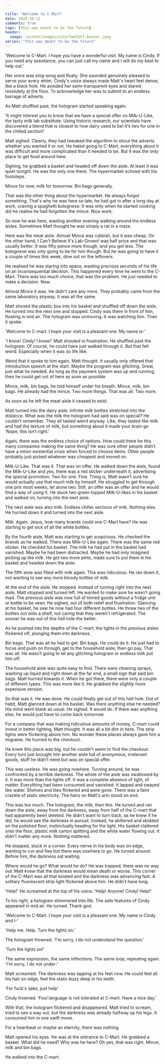 ```yaml
---

title: "Welcome to C-Mart"
date: 2020-10-21
comments: true
tags: [this was meant to be the future]
header:
  image: /assets/images/site/twmtbtf-banner.jpeg 
series: "this was meant to be the future"
---
```

‘Welcome to C-Mart. I hope you have a wonderful visit. My name is Cindy. If you need any assistance, you can just call my name and I will do my best to help out.’

Her voice was sing-song and floaty. She sounded genuinely pleased to serve your every whim. Cindy's voice always made Matt's heart feel dense, like a black hole. He avoided her semi-transparent eyes and stared resolutely at the floor. To acknowledge her was to submit to an endless barrage of adverts.

As Matt shuffled past, the hologram started speaking again.

‘It might interest you to know that we have a special offer on Milk-U-Like, the tasty milk lab substitute. Using historic research, our scientists have discovered a blend that is closest to how dairy used to be! It’s two for one in the chilled section!’

Matt sighed. Clearly, they had tweaked the algorithm to shout the adverts whether you wanted it or not. He hated going to C-Mart, everything about it was difficult and more complicated than it needed to be. But it was the only place to get food around here.

Sighing, he grabbed a basket and headed off down the aisle. At least it was quiet tonight. He was the only one there. The hypermarket echoed with his footsteps.

Mince for now, milk for tomorrow. Bin bags generally.

That was the other thing about the hypermarket. He always forgot something. That's why he was here so late, he had got in after a long day at work, craving a spaghetti bolognese. It was only when he started cooking did he realise he had forgotten the mince. Nice work.

So now he was here, wasting another evening walking around the endless aisles. Sometimes Matt thought he was simply a rat in a maze.

Here was the meat aisle. Almost Mince was rubbish, but it was cheap. On the other hand, I Can't Believe It's Lab-Grown! was half price and that was usually better. It was fifty pence more though, and you got less. The bolognese was only going to be for him though. But he was going to have it a couple of times this week, dine out on the leftovers.

He realised he was staring into space, wasting precious seconds of his life on an inconsequential decision. This happened every time he went to the C-Mart. There was too much choice, that was the problem. He just needed to make a decision. Now.

Almost Mince it was. He didn't care any more. They probably came from the same laboratory anyway.  It was all the same.

Matt shoved the plastic box into his basket and shuffled off down the aisle. He turned into the next one and stopped. Cindy was there in front of him, floating in mid air. The hologram was unmoving. It was watching him. Then it spoke.

'Welcome to C-mart. I hope your visit is a pleasant one. My name is-'

'I know! Cindy! I know!' Matt shouted in frustration. He shuffled past the hologram. Of course, he could have just walked through it. But that felt weird. Especially when it was so life like.

Weird that it spoke to him again, Matt thought. It usually only offered that introduction speech at the start. Maybe the program was glitching. Great, just what he needed. As long as the payment system was up and running, then he could get out of here as soon as possible

Mince, milk, bin bags, he told himself under his breath. Mince, milk, bin bags. He already had the mince. Two more things. That was all. Two more.

As soon as he left the meat aisle it ceased to exist.

Matt turned into the dairy aisle. Infinite milk bottles stretched into the distance. What was the milk the hologram had said was on special? He couldn’t remember. They all tasted weird anyway. Like, they tasted like milk and had the texture of milk, but something about it made your brain go ‘Nope, this isn’t right.’

Again, there was the endless choice of options. How could there be this many companies making the same thing? He was sure other people didn’t have a minor existential crisis when forced to choose items. Other people probably just picked whatever was cheapest and moved on.

Milk-U-Like. That was it. That was on offer. He walked down the aisle, found the Milk-U-Like and yes, there was a red sticker underneath it, advertising the special promotion. Two for one. Fine. Thing is, Matt wasn’t sure he would actually use that much milk by himself. He struggled to get through one pint most weeks, let alone two. Still, an offer was an offer and he would find a way of using it. He stuck two green topped Milk-U-likes in his basket and walked on, turning into the next aisle.

The next aisle was also milk. Endless chiller sections of milk. Nothing else. He hurried down it and turned into the next aisle.

Milk. Again. Jesus, how many brands could one C-Mart have? He was starting to get sick of all the white bottles.

By the fourth aisle, Matt was starting to get suspicious. He checked the brands as he walked. There was Milk-U-Like again. There was the same red sticker. He checked his basket. The milk he had put in the basket had vanished. Maybe he had been distracted. Maybe he had only imagined picking up the milk. He got two more pints, made sure to put them in his basket and headed down the aisle.

The fifth aisle was filled with milk again. This was ridiculous. He ran down it, not wanting to see any more bloody bottles of milk.

At the end of the aisle. He stopped. Instead of turning right into the next aisle, Matt stopped and turned left. He wanted to make sure he wasn’t going mad. The previous aisle was now full of tinned goods without a fridge unit or bottle to be seen. He sighed, out of both relief and frustration. Glancing at his basket, he saw he now had four different bottles. He threw two of the bottles out onto a shelf, not caring that they weren’t refrigerated. The sooner he was out of this hell hole the better.

As he pushed into the depths of the C-mart, the lights in the previous aisles flickered off, plunging them into darkness.

Bin bags. That was all he had to get. Bin bags. He could do it. He just had to focus and push on through, get to the household aisle, then go pay. That was all. He wasn’t going to let any glitching hologram or endless milk put him off.

The household aisle was quite easy to find. There were cleaning sprays, washing up liquid and right down at the far end, a small sign that said bin bags. Matt hurried towards it. When he got there, there were only a couple of different types. This was more like it. He grabbed the slightly more expensive version.

So that was it. He was done. He could finally get out of this hell hole. Out of habit, Matt glanced down at his basket. Was there anything else he needed? His mind went blank as usual. He sighed. It would do. If there was anything else, he would just have to come back tomorrow.

For a company that was making ridiculous amounts of money, C-mart could invest in better lighting, Matt thought. It was all a bit dim in here. The strip lights were flickering above him. No wonder these places always gave him a migraine. He hurried to the checkout.

He knew this place was big, but he couldn’t seem to find the checkout. Every turn just brought him another aisle full of anonymous, irrelevant goods, stuff he didn’t need but was on special offer.

This was useless. He was going nowhere. Turning around, he was confronted by a terrible darkness. The whole of the aisle was swallowed by it. It was more than the lights off. It was a complete absence of light, of matter. Everything had been consumed and vanished. It lapped and swayed like water. Shelves and tiles flickered and were gone. There was a faint crackle of static electricity. The hairs on Matt's arm stood on end.

This was too much. The hologram, the milk, then this. He turned and ran down the aisle, away from the darkness, away from half of the C-mart that had apparently been deleted. He didn't want to turn back, as he knew if he did, he would see the darkness in pursuit. Instead, he skittered and skidded on the polished floor, instinctually heading for the light. His basket clattered onto the floor, plastic milk carton splitting and the white water flowing out. It didn't matter any more. Nothing mattered.

He stopped, stuck in a corner. Every nerve in his body was on edge, wanting to run and flee but there was nowhere to go. He turned around. Before him, the darkness sat waiting.

Where would he go? What would he do? He was trapped, there was no way out. Matt knew that the darkness would mean death or worse. This corner of the C-Mart was all that existed and the darkness was advancing fast. A solitary fluorescent strip light flickered above him. He didn't have long.

'Help!' He screamed at the top of his voice. 'Help! Anyone! Cindy! Help!'

To his right, a hologram shimmered into life. The safe features of Cindy appeared in mid air. He turned. Thank god.

'Welcome to C-Mart. I hope your visit is a pleasant one. My name is Cindy and I-'

'Help me. Help. Turn the lights on.'

The hologram frowned. 'I'm sorry, I do not understand the question.'

'Turn the lights on!'

 The same expression, the same inflections. The same loop, repeating again. 'I'm sorry, I do not under-'

Matt screamed. The darkness was lapping at his feet now. He could feel all his hair on edge, feel the static buzz deep in his teeth.

'For fuck's sake, just help'

Cindy frowned. 'Foul language is not tolerated at C-mart. Have a nice day.'

With that, the hologram flickered and disappeared. Matt tried to scream, tried to see a way out, but the darkness was already halfway up his legs. It consumed him in one swift move.

For a heartbeat or maybe an eternity, there was nothing.

Matt opened his eyes. He was at the entrance to C-Mart. He grabbed a basket. What did he need? Why was he here? Oh yes, that was right. Mince, milk and bin bags.

He walked into the C-mart.
